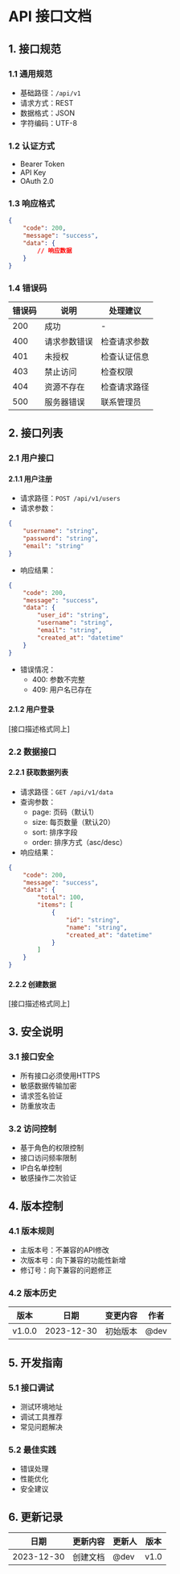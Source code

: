 # API 接口文档

## 1. 接口规范

### 1.1 通用规范
- 基础路径：`/api/v1`
- 请求方式：REST
- 数据格式：JSON
- 字符编码：UTF-8

### 1.2 认证方式
- Bearer Token
- API Key
- OAuth 2.0

### 1.3 响应格式
```json
{
    "code": 200,
    "message": "success",
    "data": {
        // 响应数据
    }
}
```

### 1.4 错误码
| 错误码 | 说明 | 处理建议 |
|--------|------|----------|
| 200 | 成功 | - |
| 400 | 请求参数错误 | 检查请求参数 |
| 401 | 未授权 | 检查认证信息 |
| 403 | 禁止访问 | 检查权限 |
| 404 | 资源不存在 | 检查请求路径 |
| 500 | 服务器错误 | 联系管理员 |

## 2. 接口列表

### 2.1 用户接口

#### 2.1.1 用户注册
- 请求路径：`POST /api/v1/users`
- 请求参数：
```json
{
    "username": "string",
    "password": "string",
    "email": "string"
}
```
- 响应结果：
```json
{
    "code": 200,
    "message": "success",
    "data": {
        "user_id": "string",
        "username": "string",
        "email": "string",
        "created_at": "datetime"
    }
}
```
- 错误情况：
  - 400: 参数不完整
  - 409: 用户名已存在

#### 2.1.2 用户登录
[接口描述格式同上]

### 2.2 数据接口

#### 2.2.1 获取数据列表
- 请求路径：`GET /api/v1/data`
- 查询参数：
  - page: 页码（默认1）
  - size: 每页数量（默认20）
  - sort: 排序字段
  - order: 排序方式（asc/desc）
- 响应结果：
```json
{
    "code": 200,
    "message": "success",
    "data": {
        "total": 100,
        "items": [
            {
                "id": "string",
                "name": "string",
                "created_at": "datetime"
            }
        ]
    }
}
```

#### 2.2.2 创建数据
[接口描述格式同上]

## 3. 安全说明

### 3.1 接口安全
- 所有接口必须使用HTTPS
- 敏感数据传输加密
- 请求签名验证
- 防重放攻击

### 3.2 访问控制
- 基于角色的权限控制
- 接口访问频率限制
- IP白名单控制
- 敏感操作二次验证

## 4. 版本控制

### 4.1 版本规则
- 主版本号：不兼容的API修改
- 次版本号：向下兼容的功能性新增
- 修订号：向下兼容的问题修正

### 4.2 版本历史
| 版本 | 日期 | 变更内容 | 作者 |
|------|------|----------|------|
| v1.0.0 | 2023-12-30 | 初始版本 | @dev |

## 5. 开发指南

### 5.1 接口调试
- 测试环境地址
- 调试工具推荐
- 常见问题解决

### 5.2 最佳实践
- 错误处理
- 性能优化
- 安全建议

## 6. 更新记录

| 日期 | 更新内容 | 更新人 | 版本 |
|------|----------|--------|------|
| 2023-12-30 | 创建文档 | @dev | v1.0 | 